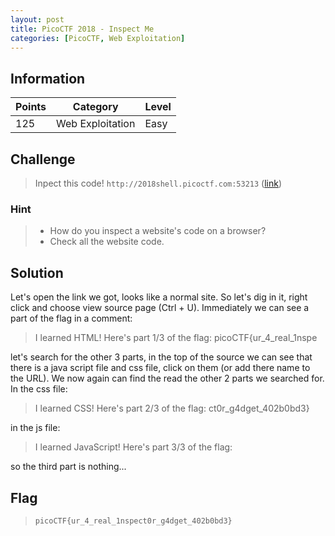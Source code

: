 ```yaml
---
layout: post
title: PicoCTF 2018 - Inspect Me
categories: [PicoCTF, Web Exploitation]
---
```


## Information

| Points |Category  | Level|
|--|--|--|
| 125 | Web Exploitation |Easy |

## Challenge

> Inpect this code! `http://2018shell.picoctf.com:53213` ([link](http://2018shell.picoctf.com:53213))

### Hint

> -   How do you inspect a website's code on a browser?
>-   Check all the website code.

## Solution

Let's open the link we got, looks like a normal site.
So let's dig in it, right click and choose view source page (Ctrl + U).
Immediately we can see a part of the flag in a comment:

>I learned HTML! Here's part 1/3 of the flag: picoCTF{ur_4_real_1nspe

let's search for the other 3 parts, in the top of the source we can see
that there is a java script file and css file, click on them (or add there name to the URL).
We now again can find the read the other 2 parts we searched for.
In the css file:

> I learned CSS! Here's part 2/3 of the flag: ct0r_g4dget_402b0bd3}

in the js file:

> I learned JavaScript! Here's part 3/3 of the flag:

so the third part is nothing...

## Flag

> `picoCTF{ur_4_real_1nspect0r_g4dget_402b0bd3}`

